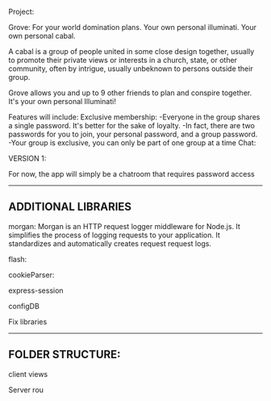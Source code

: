 Project:

Grove: For your world domination plans.
           Your own personal illuminati.
           Your own personal cabal.

A cabal is a group of people united in some close design together, 
usually to promote their private views or interests in a church, 
state, or other community, often by intrigue, usually unbeknown to 
persons outside their group.

Grove allows you and up to 9 other friends to plan and conspire
together. It's your own personal Illuminati!

Features will include:
   Exclusive membership:
          -Everyone in the group shares a single password. It's better for the sake of loyalty.
          -In fact, there are two passwords for you to join, your personal password, and a group password.
          -Your group is exclusive, you can only be part of one group at a time
   Chat:
          
VERSION 1:

For now, the app will simply be a chatroom that requires password access

--------------------------------
ADDITIONAL LIBRARIES
--------------------------------
morgan:
Morgan is an HTTP request logger middleware for Node.js. 
It simplifies the process of logging requests to your application.
It standardizes and automatically creates request request logs.

flash:

cookieParser:

express-session

configDB

Fix libraries


----------------------------
FOLDER STRUCTURE:
----------------------------
client
  views
  
Server
  rou